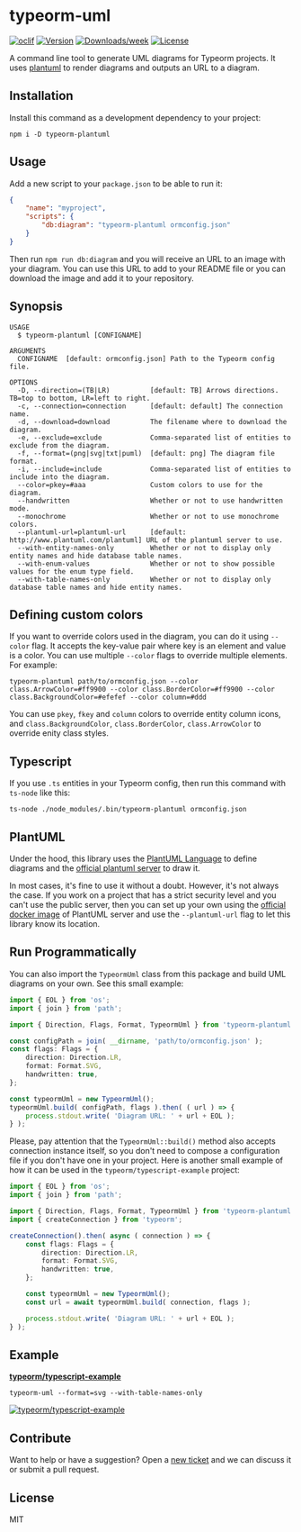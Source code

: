 # typeorm-uml

[![oclif](https://img.shields.io/badge/cli-oclif-brightgreen.svg)](https://oclif.io)
[![Version](https://img.shields.io/npm/v/typeorm-plantuml.svg)](https://www.npmjs.com/package/typeorm-plantuml)
[![Downloads/week](https://img.shields.io/npm/dw/typeorm-plantuml.svg)](https://www.npmjs.com/package/typeorm-plantuml)
[![License](https://img.shields.io/npm/l/typeorm-plantuml.svg)](https://github.com/eugene-manuilov/typeorm-plantuml/blob/master/package.json)

A command line tool to generate UML diagrams for Typeorm projects. It uses [plantuml](https://plantuml.com/) to render diagrams and outputs an URL to a diagram.

## Installation

Install this command as a development dependency to your project:

```sh-session
npm i -D typeorm-plantuml
```

## Usage

Add a new script to your `package.json` to be able to run it:

```json
{
    "name": "myproject",
    "scripts": {
        "db:diagram": "typeorm-plantuml ormconfig.json"
    }
}
```

Then run `npm run db:diagram` and you will receive an URL to an image with your diagram. You can use this URL to add to your README file or you can download the image and add it to your repository.

## Synopsis

```sh-session
USAGE
  $ typeorm-plantuml [CONFIGNAME]

ARGUMENTS
  CONFIGNAME  [default: ormconfig.json] Path to the Typeorm config file.

OPTIONS
  -D, --direction=(TB|LR)          [default: TB] Arrows directions. TB=top to bottom, LR=left to right.
  -c, --connection=connection      [default: default] The connection name.
  -d, --download=download          The filename where to download the diagram.
  -e, --exclude=exclude            Comma-separated list of entities to exclude from the diagram.
  -f, --format=(png|svg|txt|puml)  [default: png] The diagram file format.
  -i, --include=include            Comma-separated list of entities to include into the diagram.
  --color=pkey=#aaa                Custom colors to use for the diagram.
  --handwritten                    Whether or not to use handwritten mode.
  --monochrome                     Whether or not to use monochrome colors.
  --plantuml-url=plantuml-url      [default: http://www.plantuml.com/plantuml] URL of the plantuml server to use.
  --with-entity-names-only         Whether or not to display only entity names and hide database table names.
  --with-enum-values               Whether or not to show possible values for the enum type field.
  --with-table-names-only          Whether or not to display only database table names and hide entity names.
```

## Defining custom colors

If you want to override colors used in the diagram, you can do it using `--color` flag. It accepts the key-value pair where key is an element and value is a color. You can use multiple `--color` flags to override multiple elements. For example:

```sh-session
typeorm-plantuml path/to/ormconfig.json --color class.ArrowColor=#ff9900 --color class.BorderColor=#ff9900 --color class.BackgroundColor=#efefef --color column=#ddd
```

You can use `pkey`, `fkey` and `column` colors to override entity column icons, and `class.BackgroundColor`, `class.BorderColor`, `class.ArrowColor` to override enity class styles.

## Typescript

If you use `.ts` entities in your Typeorm config, then run this command with `ts-node` like this:

```sh-session
ts-node ./node_modules/.bin/typeorm-plantuml ormconfig.json
```

## PlantUML

Under the hood, this library uses the [PlantUML Language](https://plantuml.com/) to define diagrams and the [official plantuml server](http://www.plantuml.com/plantuml) to draw it.

In most cases, it's fine to use it without a doubt. However, it's not always the case. If you work on a project that has a strict security level and you can't use the public server, then you can set up your own using the [official docker image](https://hub.docker.com/r/plantuml/plantuml-server) of PlantUML server and use the `--plantuml-url` flag to let this library know its location.

## Run Programmatically

You can also import the `TypeormUml` class from this package and build UML diagrams on your own. See this small example:

```typescript
import { EOL } from 'os';
import { join } from 'path';

import { Direction, Flags, Format, TypeormUml } from 'typeorm-plantuml';

const configPath = join( __dirname, 'path/to/ormconfig.json' );
const flags: Flags = {
    direction: Direction.LR,
    format: Format.SVG,
    handwritten: true,
};

const typeormUml = new TypeormUml();
typeormUml.build( configPath, flags ).then( ( url ) => {
    process.stdout.write( 'Diagram URL: ' + url + EOL );
} );
```

Please, pay attention that the `TypeormUml::build()` method also accepts connection instance itself, so you don't need to compose a configuration file if you don't have one in your project. Here is another small example of how it can be used in the `typeorm/typescript-example` project:

```typescript
import { EOL } from 'os';
import { join } from 'path';

import { Direction, Flags, Format, TypeormUml } from 'typeorm-plantuml';
import { createConnection } from 'typeorm';

createConnection().then( async ( connection ) => {
    const flags: Flags = {
        direction: Direction.LR,
        format: Format.SVG,
        handwritten: true,
    };

    const typeormUml = new TypeormUml();
    const url = await typeormUml.build( connection, flags );

    process.stdout.write( 'Diagram URL: ' + url + EOL );
} );
```

## Example

[**typeorm/typescript-example**](https://github.com/typeorm/typescript-example)

```sh-session
typeorm-uml --format=svg --with-table-names-only
```

[![typeorm/typescript-example](http://www.plantuml.com/plantuml/svg/ZPF1Yjim48RlUehf5aeC2SiMSbcCsJJTjdif9OJIMv6jIImYQumq8J59thsIxKrCcgMrmPRcc_d_aIK_UPQEjvKHuft2bRO8B7E38xIomZ6eFBuJGCkQ6xXBywmBfVTvTdSfgZVOZFO975OQZJf1o4iBCkGUFqkt-Kf6eLsGoj8F8J5BxrkMmJxAd4LMroATmljPU_rLUwuBWMrbRrK-VubtgAnGQJbnM91JGmbHQeNW6HqIDpNwBb0XbwJwIQ5TOL08fXgO82Tcga3feCQQh11-esqjdQp0qTQgu67HmNGGDw7DA0_aWl00-58gsccxXfKq7WUab5Rjd6P6sxC1B8pq7Wu2mlL95fjrQpoFgu9TgHbRCdEETbtGermxHDjLX8-0xWgSH5XXk_KmbunhSiqOYdu42KX_cKNZTiT1AqWUuUNxSlJma408zti1yOn4z7Esc7-RBKOVfzF0JsUF7-Hv37LuTjhjw3zqmp4qDuG72RZdo9VFlvP3msZmkr-1HlywRCPlaajZD-cbsPZoSjrmXrwpht1egrtmyJYP70zlUeYpsRyInHDQ5N_ZFm00)](http://www.plantuml.com/plantuml/svg/ZPF1Yjim48RlUehf5aeC2SiMSbcCsJJTjdif9OJIMv6jIImYQumq8J59thsIxKrCcgMrmPRcc_d_aIK_UPQEjvKHuft2bRO8B7E38xIomZ6eFBuJGCkQ6xXBywmBfVTvTdSfgZVOZFO975OQZJf1o4iBCkGUFqkt-Kf6eLsGoj8F8J5BxrkMmJxAd4LMroATmljPU_rLUwuBWMrbRrK-VubtgAnGQJbnM91JGmbHQeNW6HqIDpNwBb0XbwJwIQ5TOL08fXgO82Tcga3feCQQh11-esqjdQp0qTQgu67HmNGGDw7DA0_aWl00-58gsccxXfKq7WUab5Rjd6P6sxC1B8pq7Wu2mlL95fjrQpoFgu9TgHbRCdEETbtGermxHDjLX8-0xWgSH5XXk_KmbunhSiqOYdu42KX_cKNZTiT1AqWUuUNxSlJma408zti1yOn4z7Esc7-RBKOVfzF0JsUF7-Hv37LuTjhjw3zqmp4qDuG72RZdo9VFlvP3msZmkr-1HlywRCPlaajZD-cbsPZoSjrmXrwpht1egrtmyJYP70zlUeYpsRyInHDQ5N_ZFm00)

## Contribute

Want to help or have a suggestion? Open a [new ticket](https://github.com/eugene-manuilov/typeorm-uml/issues/new) and we can discuss it or submit a pull request.

## License

MIT
